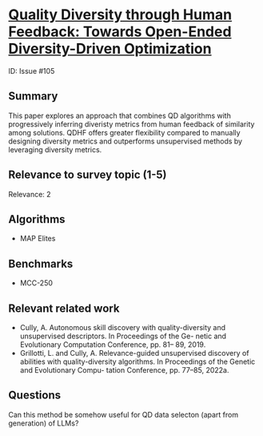 # [Quality Diversity through Human Feedback: Towards Open-Ended Diversity-Driven Optimization](https://arxiv.org/pdf/2310.12103)


ID: Issue #105

## Summary

This paper explores an approach that combines QD algorithms with progressively inferring diveristy metrics from human feedback of similarity among solutions. QDHF offers greater flexibility compared to manually designing diversity metrics and outperforms unsupervised methods by leveraging diversity metrics.

## Relevance to survey topic (1-5)

Relevance: 2

## Algorithms
 
- MAP Elites

## Benchmarks

- MCC-250

## Relevant related work

- Cully, A. Autonomous skill discovery with quality-diversity and unsupervised descriptors. In Proceedings of the Ge- netic and Evolutionary Computation Conference, pp. 81– 89, 2019.
- Grillotti, L. and Cully, A. Relevance-guided unsupervised discovery of abilities with quality-diversity algorithms. In Proceedings of the Genetic and Evolutionary Compu- tation Conference, pp. 77–85, 2022a.


## Questions

Can this method be somehow useful for QD data selecton (apart from generation) of LLMs?